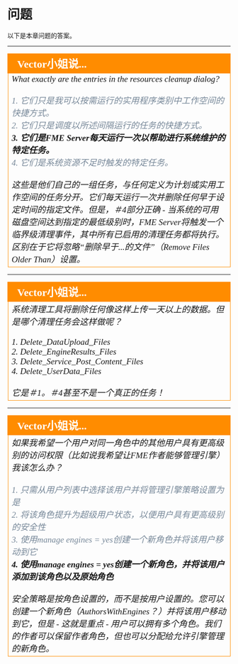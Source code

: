 # 问题 #

以下是本章问题的答案。


---

<!--Person X Says Section-->

<table style="border-spacing: 0px">
<tr>
<td style="vertical-align:middle;background-color:darkorange;border: 2px solid darkorange">
<i class="fa fa-quote-left fa-lg fa-pull-left fa-fw" style="color:white;padding-right: 12px;vertical-align:text-top"></i>
<span style="color:white;font-size:x-large;font-weight: bold;font-family:serif">Vector小姐说...</span>
</td>
</tr>

<tr>
<td style="border: 1px solid darkorange">
<span style="font-family:serif; font-style:italic; font-size:larger">
What exactly are the entries in the resources cleanup dialog?
<br><br><span style="color:lightslategrey">1. 它们只是我可以按需运行的实用程序类别中工作空间的快捷方式。</span> 
<br><span style="color:lightslategrey">2. 它们只是调度以所述间隔运行的任务的快捷方式。</span>
<br><span style="font-weight:bold">3. 它们是FME Server每天运行一次以帮助进行系统维护的特定任务。 </span>
<br><span style="color:lightslategrey">4. 它们是系统资源不足时触发的特定任务。</span>
<br><br>这些是他们自己的一组任务，与任何定义为计划或实用工作空间的任务分开。它们每天运行一次并删除任何早于设定时间的指定文件。但是，＃4部分正确 - 当系统的可用磁盘空间达到指定的最低级别时，FME Server将触发一个临界级清理事件，其中所有已启用的清理任务都将执行。区别在于它将忽略“删除早于...的文件”（Remove Files Older Than）设置。
</span>
</td>
</tr>
</table>

---


<!--Person X Says Section-->

<table style="border-spacing: 0px">
<tr>
<td style="vertical-align:middle;background-color:darkorange;border: 2px solid darkorange">
<i class="fa fa-quote-left fa-lg fa-pull-left fa-fw" style="color:white;padding-right: 12px;vertical-align:text-top"></i>
<span style="color:white;font-size:x-large;font-weight: bold;font-family:serif">Vector小姐说...</span>
</td>
</tr>

<tr>
<td style="border: 1px solid darkorange">
<span style="font-family:serif; font-style:italic; font-size:larger">
系统清理工具将删除任何像这样上传一天以上的数据。但是哪个清理任务会这样做呢？
<br><br>1. Delete&#95;DataUpload&#95;Files
<br>2. Delete&#95;EngineResults&#95;Files
<br>3. Delete&#95;Service_Post&#95;Content&#95;Files
<br>4. Delete&#95;UserData&#95;Files
<br><br>它是＃1。＃4甚至不是一个真正的任务！
 </span>
</td>
</tr>
</table>

---

<!--Person X Says Section-->

<table style="border-spacing: 0px">
<tr>
<td style="vertical-align:middle;background-color:darkorange;border: 2px solid darkorange">
<i class="fa fa-quote-left fa-lg fa-pull-left fa-fw" style="color:white;padding-right: 12px;vertical-align:text-top"></i>
<span style="color:white;font-size:x-large;font-weight: bold;font-family:serif">Vector小姐说...</span>
</td>
</tr>

<tr>
<td style="border: 1px solid darkorange">
<span style="font-family:serif; font-style:italic; font-size:larger">
如果我希望一个用户对同一角色中的其他用户具有更高级别的访问权限（比如说我希望让FME作者能够管理引擎）我该怎么办？ 
<br><br><span style="color:lightslategrey">1. 只需从用户列表中选择该用户并将管理引擎策略设置为是</span>
<br><span style="color:lightslategrey">2. 将该角色提升为超级用户状态，以便用户具有更高级别的安全性</span>
<br><span style="color:lightslategrey">3. 使用manage engines = yes创建一个新角色并将该用户移动到它 </span>
<br><span style="font-weight:bold">4. 使用manage engines = yes创建一个新角色，并将该用户添加到该角色以及原始角色</span>
<br><br>安全策略是按角色设置的，而不是按用户设置的。您可以创建一个新角色（AuthorsWithEngines？）并将该用户移动到它，但是 - 这就是重点 - 用户可以拥有多个角色。我们的作者可以保留作者角色，但也可以分配给允许引擎管理的新角色。
</span>
</td>
</tr>
</table>

